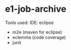 e1-job-archive
==============

Tools used:
IDE: eclipse 
+ m2e (maven for eclipse) 
+ eclemma (code coverage)
+ junit